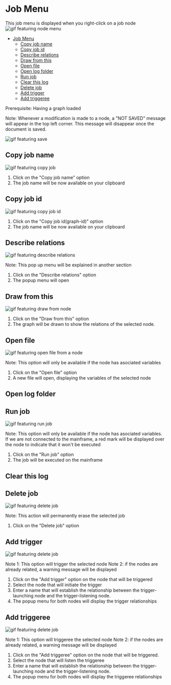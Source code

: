 # Job Menu
This job menu is displayed when you right-click on a job node
![gif featuring node menu](./assets/NodeMenu.gif)

- [Job Menu](#job-menu)
	- [Copy job name](#copy-job-name)
	- [Copy job id](#copy-job-id)
	- [Describe relations](#describe-relations)
	- [Draw from this](#draw-from-this)
	- [Open file](#open-file)
	- [Open log folder](#open-log-folder)
	- [Run job](#run-job)
	- [Clear this log](#clear-this-log)
	- [Delete job](#delete-job)
	- [Add trigger](#add-trigger)
	- [Add triggeree](#add-triggeree)

Prerequisite: Having a graph loaded

Note: Whenever a modification is made to a node, a "NOT SAVED" message will appear in the top left corner. This message will disappear once the document is saved.
 
![gif featuring save](./assets/SaveMessage.gif)

## Copy job name<a id="copy-job-name"></a>

![gif featuring copy job](./assets/CopyJobNode.gif)

1. Click on the "Copy job name" option
2. The job name will be now available on your clipboard

## Copy job id<a id="copy-job-id"></a>

![gif featuring copy job id](./assets/CopyJobId.gif)

1. Click on the "Copy job id(graph-id)" option
2. The job name will be now available on your clipboard

## Describe relations<a id="describe-relations"></a>

![gif featuring describe relations](./assets/DescribeRelations.gif)

Note: This pop up menu will be explained in another section

1. Click on the "Describe relations" option
2. The popup menu will open

## Draw from this<a id="draw-from-this"></a>

![gif featuring draw from node](./assets/DrawFromThis.gif)

1. Click on the "Draw from this" option
2. The graph will be drawn to show the relations of the selected node.

## Open file<a id="open-file"></a>

![gif featuring open file from a node](./assets/OpenFile.gif)

Note: This option will only be available if the node has asociated variables

1. Click on the "Open file" option
2. A new file will open, displaying the variables of the selected node

## Open log folder<a id="open-log-folder"></a>

## Run job<a id="run-job"></a>

![gif featuring run job](./assets/RunJob.gif)

Note: This option will only be available if the node has asociated variables. If we are not connected to the mainframe, a red mark will be displayed over the node to indicate that it won't be executed

1. Click on the "Run job" option
2. The job will be executed on the mainframe

## Clear this log<a id="clear-this-log"></a>

## Delete job<a id="delete-job"></a>

![gif featuring delete job](./assets/DeleteJob.gif)

Note: This action will permanently erase the selected job

1. Click on the "Delete job" option

## Add trigger<a id="add-trigger"></a>

![gif featuring delete job](./assets/AddTrigger.gif)

Note 1: This option will trigger the selected node
Note 2: if the nodes are already related, a warning message will be displayed

1. Click on the "Add trigger" option on the node that will be triggered
2. Select the node  that will initiate the trigger
3. Enter a name that will establish the relationship between the trigger-launching node and the trigger-listening node.
4. The popup menu for both nodes will display the trigger relationships

## Add triggeree<a id="add-triggeree"></a>

![gif featuring delete job](./assets/AddTriggeree.gif)

Note 1: This option will triggeree the selected node
Note 2: if the nodes are already related, a warning message will be displayed

1. Click on the "Add triggeree" option on the node that will be triggered.
2. Select the node  that will listen the triggeree
3. Enter a name that will establish the relationship between the trigger-launching node and the trigger-listening node.
4. The popup menu for both nodes will display the triggeree relationships